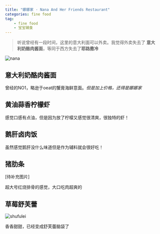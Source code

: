 ```yaml
---
title: "娜娜家 · Nana And Her Friends Restaurant"
categories: fine food
tag: 
    - fine food
    - 宝宝辅食
---
```


> 听说曾经有一段时间，这里的意大利面可以外卖。我觉得外卖失去了 **意大利奶酪肉酱面**，等同于西方失去了**耶路撒冷**

![nana](/food/nana家.jpg)

## 意大利奶酪肉酱面
曾经的NO1，略逊于oeat的蟹膏海鲜意面。*但是加上价格，还得是娜娜家*

## 黄油蒜香柠檬虾
感觉口感有点油，但是因为放了柠檬又感觉很清爽，很独特的虾！


## 鹅肝卤肉饭
虽然感觉鹅肝没什么味道但是作为辅料就会很好吃！

## 猪肋条
[待补充图片]

超大号红烧排骨的感觉，大口吃肉超爽的

## 草莓舒芙蕾
![shufulei](/food/nana_shufulei.jpg)

香香甜甜，已经变成舒芙蕾脑袋了
